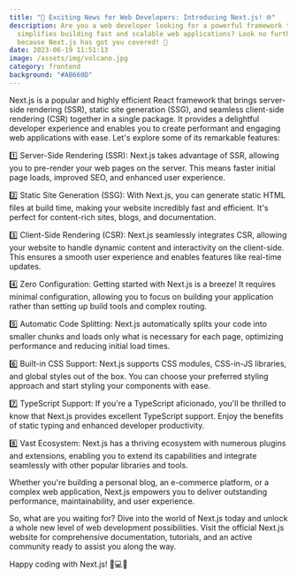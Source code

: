 ```yaml
---
title: "🚀 Exciting News for Web Developers: Introducing Next.js! 🌐"
description: Are you a web developer looking for a powerful framework that
  simplifies building fast and scalable web applications? Look no further
  because Next.js has got you covered! 🎉
date: 2023-06-19 11:51:13
image: /assets/img/volcano.jpg
category: frontend
background: "#AB660D"
---
```

<!--StartFragment-->

Next.js is a popular and highly efficient React framework that brings server-side rendering (SSR), static site generation (SSG), and seamless client-side rendering (CSR) together in a single package. It provides a delightful developer experience and enables you to create performant and engaging web applications with ease. Let's explore some of its remarkable features:

1️⃣ Server-Side Rendering (SSR): Next.js takes advantage of SSR, allowing you to pre-render your web pages on the server. This means faster initial page loads, improved SEO, and enhanced user experience.

2️⃣ Static Site Generation (SSG): With Next.js, you can generate static HTML files at build time, making your website incredibly fast and efficient. It's perfect for content-rich sites, blogs, and documentation.

3️⃣ Client-Side Rendering (CSR): Next.js seamlessly integrates CSR, allowing your website to handle dynamic content and interactivity on the client-side. This ensures a smooth user experience and enables features like real-time updates.

4️⃣ Zero Configuration: Getting started with Next.js is a breeze! It requires minimal configuration, allowing you to focus on building your application rather than setting up build tools and complex routing.

5️⃣ Automatic Code Splitting: Next.js automatically splits your code into smaller chunks and loads only what is necessary for each page, optimizing performance and reducing initial load times.

6️⃣ Built-in CSS Support: Next.js supports CSS modules, CSS-in-JS libraries, and global styles out of the box. You can choose your preferred styling approach and start styling your components with ease.

7️⃣ TypeScript Support: If you're a TypeScript aficionado, you'll be thrilled to know that Next.js provides excellent TypeScript support. Enjoy the benefits of static typing and enhanced developer productivity.

8️⃣ Vast Ecosystem: Next.js has a thriving ecosystem with numerous plugins and extensions, enabling you to extend its capabilities and integrate seamlessly with other popular libraries and tools.

Whether you're building a personal blog, an e-commerce platform, or a complex web application, Next.js empowers you to deliver outstanding performance, maintainability, and user experience.

So, what are you waiting for? Dive into the world of Next.js today and unlock a whole new level of web development possibilities. Visit the official Next.js website for comprehensive documentation, tutorials, and an active community ready to assist you along the way.

Happy coding with Next.js! 🚀💻✨

<!--EndFragment-->